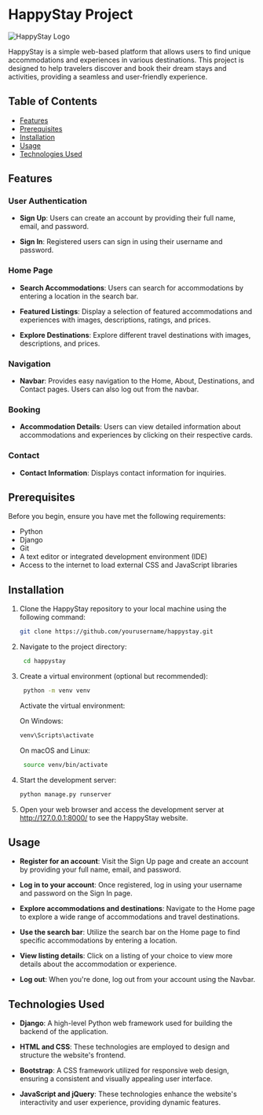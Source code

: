 # HappyStay Project

![HappyStay Logo](https://example.com/happystay-logo.png)

HappyStay is a simple web-based platform that allows users to find unique accommodations and experiences in various destinations. This project is designed to help travelers discover and book their dream stays and activities, providing a seamless and user-friendly experience.

## Table of Contents

- [Features](#features)
- [Prerequisites](#prerequisites)
- [Installation](#installation)
- [Usage](#usage)
- [Technologies Used](#technologies-used)

## Features

### User Authentication

- **Sign Up**: Users can create an account by providing their full name, email, and password.

- **Sign In**: Registered users can sign in using their username and password.

### Home Page

- **Search Accommodations**: Users can search for accommodations by entering a location in the search bar.

- **Featured Listings**: Display a selection of featured accommodations and experiences with images, descriptions, ratings, and prices.

- **Explore Destinations**: Explore different travel destinations with images, descriptions, and prices.

### Navigation

- **Navbar**: Provides easy navigation to the Home, About, Destinations, and Contact pages. Users can also log out from the navbar.

### Booking

- **Accommodation Details**: Users can view detailed information about accommodations and experiences by clicking on their respective cards.

### Contact

- **Contact Information**: Displays contact information for inquiries.

## Prerequisites

Before you begin, ensure you have met the following requirements:

- Python 
- Django
- Git
- A text editor or integrated development environment (IDE)
- Access to the internet to load external CSS and JavaScript libraries

## Installation

1. Clone the HappyStay repository to your local machine using the following command:

   ```bash
   git clone https://github.com/yourusername/happystay.git
   ```

2. Navigate to the project directory:

   ```bash
    cd happystay
   ```

3. Create a virtual environment (optional but recommended):

   ```bash
    python -m venv venv
   ```

    Activate the virtual environment:
   
     On Windows:
   
      ```bash
     venv\Scripts\activate
      ```
   
     On macOS and Linux:
   
      ```bash
       source venv/bin/activate
      ```

5. Start the development server:

   ```bash
   python manage.py runserver
   ```

6. Open your web browser and access the development server at http://127.0.0.1:8000/ to see the HappyStay website.

## Usage

- **Register for an account**: Visit the Sign Up page and create an account by providing your full name, email, and password.

- **Log in to your account**: Once registered, log in using your username and password on the Sign In page.

- **Explore accommodations and destinations**: Navigate to the Home page to explore a wide range of accommodations and travel destinations.

- **Use the search bar**: Utilize the search bar on the Home page to find specific accommodations by entering a location.

- **View listing details**: Click on a listing of your choice to view more details about the accommodation or experience.

- **Log out**: When you're done, log out from your account using the Navbar.

## Technologies Used

- **Django**: A high-level Python web framework used for building the backend of the application.

- **HTML and CSS**: These technologies are employed to design and structure the website's frontend.

- **Bootstrap**: A CSS framework utilized for responsive web design, ensuring a consistent and visually appealing user interface.

- **JavaScript and jQuery**: These technologies enhance the website's interactivity and user experience, providing dynamic features.


